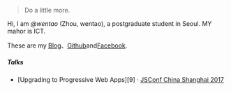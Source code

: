 

> Do a little more.


Hi, I am *@wentao* (Zhou, wentao), a postgraduate student in Seoul. MY mahor is ICT. 

These are my [Blog](https://wentaozhou.cn)、[Github](http://github.com/huxpro)and[Facebook](https://www.facebook.com/zhouwentao612).


##### Talks

- [Upgrading to Progressive Web Apps][9] · [JSConf China Shanghai 2017](http://2017.jsconf.cn/)




[1]: //wentaozhou.cn/icoin2019


